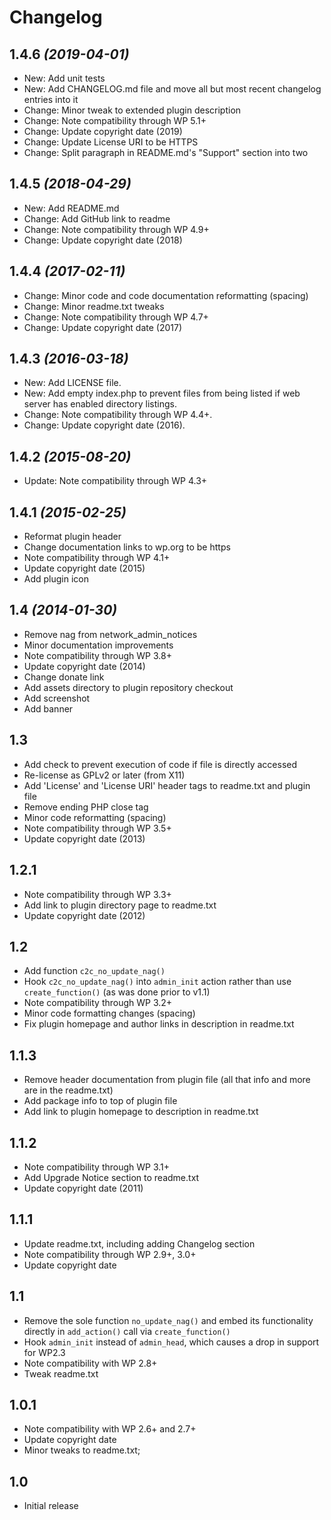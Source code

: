 # Changelog

## 1.4.6 _(2019-04-01)_
* New: Add unit tests
* New: Add CHANGELOG.md file and move all but most recent changelog entries into it
* Change: Minor tweak to extended plugin description
* Change: Note compatibility through WP 5.1+
* Change: Update copyright date (2019)
* Change: Update License URI to be HTTPS
* Change: Split paragraph in README.md's "Support" section into two

## 1.4.5 _(2018-04-29)_
* New: Add README.md
* Change: Add GitHub link to readme
* Change: Note compatibility through WP 4.9+
* Change: Update copyright date (2018)

## 1.4.4 _(2017-02-11)_
* Change: Minor code and code documentation reformatting (spacing)
* Change: Minor readme.txt tweaks
* Change: Note compatibility through WP 4.7+
* Change: Update copyright date (2017)

## 1.4.3 _(2016-03-18)_
* New: Add LICENSE file.
* New: Add empty index.php to prevent files from being listed if web server has enabled directory listings.
* Change: Note compatibility through WP 4.4+.
* Change: Update copyright date (2016).

## 1.4.2 _(2015-08-20)_
* Update: Note compatibility through WP 4.3+

## 1.4.1 _(2015-02-25)_
* Reformat plugin header
* Change documentation links to wp.org to be https
* Note compatibility through WP 4.1+
* Update copyright date (2015)
* Add plugin icon

## 1.4 _(2014-01-30)_
* Remove nag from network_admin_notices
* Minor documentation improvements
* Note compatibility through WP 3.8+
* Update copyright date (2014)
* Change donate link
* Add assets directory to plugin repository checkout
* Add screenshot
* Add banner

## 1.3
* Add check to prevent execution of code if file is directly accessed
* Re-license as GPLv2 or later (from X11)
* Add 'License' and 'License URI' header tags to readme.txt and plugin file
* Remove ending PHP close tag
* Minor code reformatting (spacing)
* Note compatibility through WP 3.5+
* Update copyright date (2013)

## 1.2.1
* Note compatibility through WP 3.3+
* Add link to plugin directory page to readme.txt
* Update copyright date (2012)

## 1.2
* Add function `c2c_no_update_nag()`
* Hook `c2c_no_update_nag()` into `admin_init` action rather than use `create_function()` (as was done prior to v1.1)
* Note compatibility through WP 3.2+
* Minor code formatting changes (spacing)
* Fix plugin homepage and author links in description in readme.txt

## 1.1.3
* Remove header documentation from plugin file (all that info and more are in the readme.txt)
* Add package info to top of plugin file
* Add link to plugin homepage to description in readme.txt

## 1.1.2
* Note compatibility through WP 3.1+
* Add Upgrade Notice section to readme.txt
* Update copyright date (2011)

## 1.1.1
* Update readme.txt, including adding Changelog section
* Note compatibility through WP 2.9+, 3.0+
* Update copyright date

## 1.1
* Remove the sole function `no_update_nag()` and embed its functionality directly in `add_action()` call via `create_function()`
* Hook `admin_init` instead of `admin_head`, which causes a drop in support for WP2.3
* Note compatibility with WP 2.8+
* Tweak readme.txt

## 1.0.1
* Note compatibility with WP 2.6+ and 2.7+
* Update copyright date
* Minor tweaks to readme.txt;

## 1.0
* Initial release
